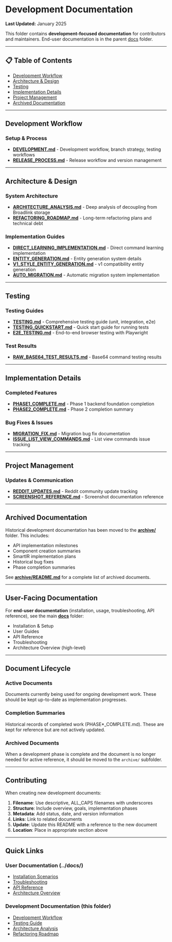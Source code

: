# Development Documentation

**Last Updated:** January 2025

This folder contains **development-focused documentation** for contributors and maintainers. End-user documentation is in the parent [docs](../) folder.

---

## 📋 Table of Contents

- [Development Workflow](#development-workflow)
- [Architecture & Design](#architecture--design)
- [Testing](#testing)
- [Implementation Details](#implementation-details)
- [Project Management](#project-management)
- [Archived Documentation](#archived-documentation)

---

## Development Workflow

### Setup & Process
- **[DEVELOPMENT.md](DEVELOPMENT.md)** - Development workflow, branch strategy, testing workflows
- **[RELEASE_PROCESS.md](RELEASE_PROCESS.md)** - Release workflow and version management

---

## Architecture & Design

### System Architecture
- **[ARCHITECTURE_ANALYSIS.md](ARCHITECTURE_ANALYSIS.md)** - Deep analysis of decoupling from Broadlink storage
- **[REFACTORING_ROADMAP.md](REFACTORING_ROADMAP.md)** - Long-term refactoring plans and technical debt

### Implementation Guides
- **[DIRECT_LEARNING_IMPLEMENTATION.md](DIRECT_LEARNING_IMPLEMENTATION.md)** - Direct command learning implementation
- **[ENTITY_GENERATION.md](ENTITY_GENERATION.md)** - Entity generation system details
- **[V1_STYLE_ENTITY_GENERATION.md](V1_STYLE_ENTITY_GENERATION.md)** - v1 compatibility entity generation
- **[AUTO_MIGRATION.md](AUTO_MIGRATION.md)** - Automatic migration system implementation

---

## Testing

### Testing Guides
- **[TESTING.md](TESTING.md)** - Comprehensive testing guide (unit, integration, e2e)
- **[TESTING_QUICKSTART.md](TESTING_QUICKSTART.md)** - Quick start guide for running tests
- **[E2E_TESTING.md](E2E_TESTING.md)** - End-to-end browser testing with Playwright

### Test Results
- **[RAW_BASE64_TEST_RESULTS.md](RAW_BASE64_TEST_RESULTS.md)** - Base64 command testing results

---

## Implementation Details

### Completed Features
- **[PHASE1_COMPLETE.md](PHASE1_COMPLETE.md)** - Phase 1 backend foundation completion
- **[PHASE2_COMPLETE.md](PHASE2_COMPLETE.md)** - Phase 2 completion summary

### Bug Fixes & Issues
- **[MIGRATION_FIX.md](MIGRATION_FIX.md)** - Migration bug fix documentation
- **[ISSUE_LIST_VIEW_COMMANDS.md](ISSUE_LIST_VIEW_COMMANDS.md)** - List view commands issue tracking

---

## Project Management

### Updates & Communication
- **[REDDIT_UPDATES.md](REDDIT_UPDATES.md)** - Reddit community update tracking
- **[SCREENSHOT_REFERENCE.md](SCREENSHOT_REFERENCE.md)** - Screenshot documentation reference

---

## Archived Documentation

Historical development documentation has been moved to the **[archive/](archive/)** folder. This includes:
- API implementation milestones
- Component creation summaries
- SmartIR implementation plans
- Historical bug fixes
- Phase completion summaries

See **[archive/README.md](archive/README.md)** for a complete list of archived documents.

---

## User-Facing Documentation

For **end-user documentation** (installation, usage, troubleshooting, API reference), see the main **[docs](../)** folder:

- Installation & Setup
- User Guides
- API Reference
- Troubleshooting
- Architecture Overview (high-level)

---

## Document Lifecycle

### Active Documents
Documents currently being used for ongoing development work. These should be kept up-to-date as implementation progresses.

### Completion Summaries
Historical records of completed work (PHASE*_COMPLETE.md). These are kept for reference but are not actively updated.

### Archived Documents
When a development phase is complete and the document is no longer needed for active reference, it should be moved to the `archive/` subfolder.

---

## Contributing

When creating new development documents:

1. **Filename**: Use descriptive, ALL_CAPS filenames with underscores
2. **Structure**: Include overview, goals, implementation phases
3. **Metadata**: Add status, date, and version information
4. **Links**: Link to related documents
5. **Update**: Update this README with a reference to the new document
6. **Location**: Place in appropriate section above

---

## Quick Links

### User Documentation (../docs/)
- [Installation Scenarios](../INSTALLATION_SCENARIOS.md)
- [Troubleshooting](../TROUBLESHOOTING.md)
- [API Reference](../API.md)
- [Architecture Overview](../ARCHITECTURE.md)

### Development Documentation (this folder)
- [Development Workflow](DEVELOPMENT.md)
- [Testing Guide](TESTING.md)
- [Architecture Analysis](ARCHITECTURE_ANALYSIS.md)
- [Refactoring Roadmap](REFACTORING_ROADMAP.md)
